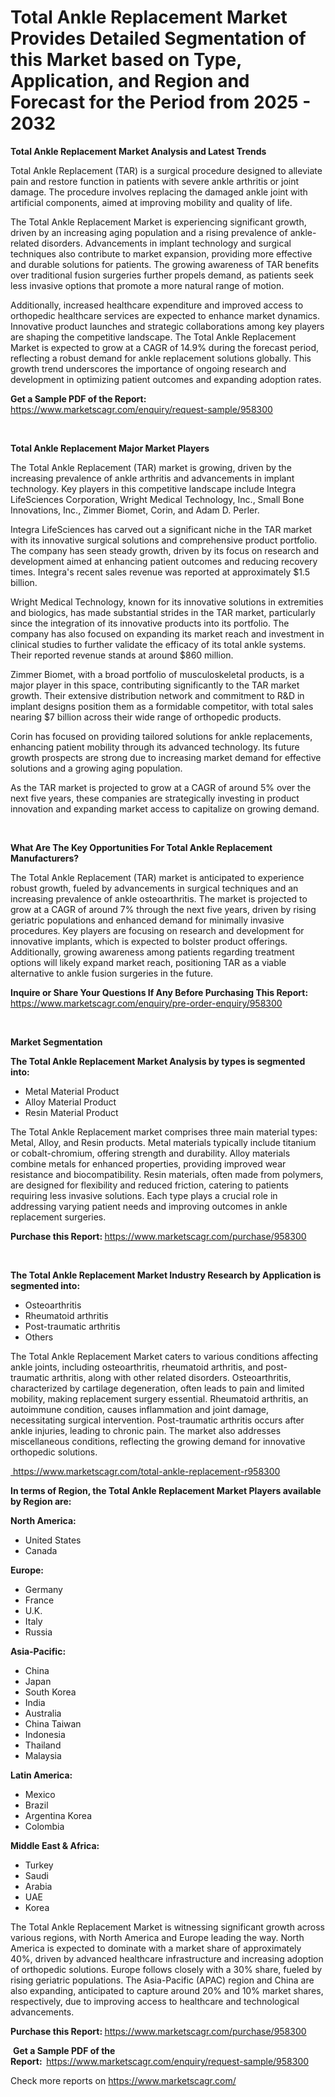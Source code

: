 <p><h1>Total Ankle Replacement Market Provides Detailed Segmentation of this Market based on Type, Application, and Region and Forecast for the Period from 2025 - 2032</h1></p><p><strong>Total Ankle Replacement Market Analysis and Latest Trends</strong></p>
<p><p>Total Ankle Replacement (TAR) is a surgical procedure designed to alleviate pain and restore function in patients with severe ankle arthritis or joint damage. The procedure involves replacing the damaged ankle joint with artificial components, aimed at improving mobility and quality of life. </p><p>The Total Ankle Replacement Market is experiencing significant growth, driven by an increasing aging population and a rising prevalence of ankle-related disorders. Advancements in implant technology and surgical techniques also contribute to market expansion, providing more effective and durable solutions for patients. The growing awareness of TAR benefits over traditional fusion surgeries further propels demand, as patients seek less invasive options that promote a more natural range of motion. </p><p>Additionally, increased healthcare expenditure and improved access to orthopedic healthcare services are expected to enhance market dynamics. Innovative product launches and strategic collaborations among key players are shaping the competitive landscape. The Total Ankle Replacement Market is expected to grow at a CAGR of 14.9% during the forecast period, reflecting a robust demand for ankle replacement solutions globally. This growth trend underscores the importance of ongoing research and development in optimizing patient outcomes and expanding adoption rates.</p></p>
<p><strong>Get a Sample PDF of the Report:&nbsp;</strong> <a href="https://www.marketscagr.com/enquiry/request-sample/958300?utm_campaign=3053&utm_medium=2&utm_source=Github&utm_content=ia&utm_term=03032025&utm_id=total-ankle-replacement">https://www.marketscagr.com/enquiry/request-sample/958300</a></p>
<p>&nbsp;</p>
<p><strong>Total Ankle Replacement Major Market Players</strong></p>
<p><p>The Total Ankle Replacement (TAR) market is growing, driven by the increasing prevalence of ankle arthritis and advancements in implant technology. Key players in this competitive landscape include Integra LifeSciences Corporation, Wright Medical Technology, Inc., Small Bone Innovations, Inc., Zimmer Biomet, Corin, and Adam D. Perler.</p><p>Integra LifeSciences has carved out a significant niche in the TAR market with its innovative surgical solutions and comprehensive product portfolio. The company has seen steady growth, driven by its focus on research and development aimed at enhancing patient outcomes and reducing recovery times. Integra's recent sales revenue was reported at approximately $1.5 billion.</p><p>Wright Medical Technology, known for its innovative solutions in extremities and biologics, has made substantial strides in the TAR market, particularly since the integration of its innovative products into its portfolio. The company has also focused on expanding its market reach and investment in clinical studies to further validate the efficacy of its total ankle systems. Their reported revenue stands at around $860 million.</p><p>Zimmer Biomet, with a broad portfolio of musculoskeletal products, is a major player in this space, contributing significantly to the TAR market growth. Their extensive distribution network and commitment to R&D in implant designs position them as a formidable competitor, with total sales nearing $7 billion across their wide range of orthopedic products.</p><p>Corin has focused on providing tailored solutions for ankle replacements, enhancing patient mobility through its advanced technology. Its future growth prospects are strong due to increasing market demand for effective solutions and a growing aging population.</p><p>As the TAR market is projected to grow at a CAGR of around 5% over the next five years, these companies are strategically investing in product innovation and expanding market access to capitalize on growing demand.</p></p>
<p>&nbsp;</p>
<p><strong>What Are The Key Opportunities For Total Ankle Replacement Manufacturers?</strong></p>
<p><p>The Total Ankle Replacement (TAR) market is anticipated to experience robust growth, fueled by advancements in surgical techniques and an increasing prevalence of ankle osteoarthritis. The market is projected to grow at a CAGR of around 7% through the next five years, driven by rising geriatric populations and enhanced demand for minimally invasive procedures. Key players are focusing on research and development for innovative implants, which is expected to bolster product offerings. Additionally, growing awareness among patients regarding treatment options will likely expand market reach, positioning TAR as a viable alternative to ankle fusion surgeries in the future.</p></p>
<p><strong>Inquire or Share Your Questions If Any Before Purchasing This Report:</strong> <a href="https://www.marketscagr.com/enquiry/pre-order-enquiry/958300?utm_campaign=3053&utm_medium=2&utm_source=Github&utm_content=ia&utm_term=03032025&utm_id=total-ankle-replacement">https://www.marketscagr.com/enquiry/pre-order-enquiry/958300</a></p>
<p>&nbsp;</p>
<p><strong>Market Segmentation</strong></p>
<p><strong>The Total Ankle Replacement Market Analysis by types is segmented into:</strong></p>
<p><ul><li>Metal Material Product</li><li>Alloy Material Product</li><li>Resin Material Product</li></ul></p>
<p><p>The Total Ankle Replacement market comprises three main material types: Metal, Alloy, and Resin products. Metal materials typically include titanium or cobalt-chromium, offering strength and durability. Alloy materials combine metals for enhanced properties, providing improved wear resistance and biocompatibility. Resin materials, often made from polymers, are designed for flexibility and reduced friction, catering to patients requiring less invasive solutions. Each type plays a crucial role in addressing varying patient needs and improving outcomes in ankle replacement surgeries.</p></p>
<p><strong>Purchase this Report:&nbsp;</strong><a href="https://www.marketscagr.com/purchase/958300?utm_campaign=3053&utm_medium=2&utm_source=Github&utm_content=ia&utm_term=03032025&utm_id=total-ankle-replacement">https://www.marketscagr.com/purchase/958300</a></p>
<p>&nbsp;</p>
<p><strong>The Total Ankle Replacement Market Industry Research by Application is segmented into:</strong></p>
<p><ul><li>Osteoarthritis</li><li>Rheumatoid arthritis</li><li>Post-traumatic arthritis</li><li>Others</li></ul></p>
<p><p>The Total Ankle Replacement Market caters to various conditions affecting ankle joints, including osteoarthritis, rheumatoid arthritis, and post-traumatic arthritis, along with other related disorders. Osteoarthritis, characterized by cartilage degeneration, often leads to pain and limited mobility, making replacement surgery essential. Rheumatoid arthritis, an autoimmune condition, causes inflammation and joint damage, necessitating surgical intervention. Post-traumatic arthritis occurs after ankle injuries, leading to chronic pain. The market also addresses miscellaneous conditions, reflecting the growing demand for innovative orthopedic solutions.</p></p>
<p><a href="https://www.marketscagr.com/total-ankle-replacement-r958300?utm_campaign=3053&utm_medium=2&utm_source=Github&utm_content=ia&utm_term=03032025&utm_id=total-ankle-replacement">&nbsp;https://www.marketscagr.com/total-ankle-replacement-r958300</a></p>
<p><strong>In terms of Region, the Total Ankle Replacement Market Players available by Region are:</strong></p>
<p>
    <p> <strong> North America: </strong>
        <ul>
            <li>United States</li>
            <li>Canada</li>
        </ul>
        </p> 
    <p> <strong> Europe: </strong>
        <ul>
            <li>Germany</li>
            <li>France</li>
            <li>U.K.</li>
            <li>Italy</li>
            <li>Russia</li>
        </ul>
        </p> 
    <p> <strong> Asia-Pacific: </strong>
        <ul>
            <li>China</li>
            <li>Japan</li>
            <li>South Korea</li>
            <li>India</li>
            <li>Australia</li>
            <li>China Taiwan</li>
            <li>Indonesia</li>
            <li>Thailand</li>
            <li>Malaysia</li>
        </ul>
        </p> 
    <p> <strong> Latin America: </strong>
        <ul>
            <li>Mexico</li>
            <li>Brazil</li>
            <li>Argentina Korea</li>
            <li>Colombia</li>
        </ul>
        </p> 
    <p> <strong> Middle East & Africa: </strong>
        <ul>
            <li>Turkey</li>
            <li>Saudi</li>
            <li>Arabia</li>
            <li>UAE</li>
            <li>Korea</li>
        </ul>
    </p>
    </p>
<p><p>The Total Ankle Replacement Market is witnessing significant growth across various regions, with North America and Europe leading the way. North America is expected to dominate with a market share of approximately 40%, driven by advanced healthcare infrastructure and increasing adoption of orthopedic solutions. Europe follows closely with a 30% share, fueled by rising geriatric populations. The Asia-Pacific (APAC) region and China are also expanding, anticipated to capture around 20% and 10% market shares, respectively, due to improving access to healthcare and technological advancements.</p></p>
<p><strong>Purchase this Report: </strong><a href="https://www.marketscagr.com/purchase/958300?utm_campaign=3053&utm_medium=2&utm_source=Github&utm_content=ia&utm_term=03032025&utm_id=total-ankle-replacement">https://www.marketscagr.com/purchase/958300</a></p>
<p>&nbsp;<strong>Get a Sample PDF of the Report:&nbsp;&nbsp;</strong><a href="https://www.marketscagr.com/enquiry/request-sample/958300?utm_campaign=3053&utm_medium=2&utm_source=Github&utm_content=ia&utm_term=03032025&utm_id=total-ankle-replacement">https://www.marketscagr.com/enquiry/request-sample/958300</a></p>
<p><strong></strong></p>
<p>Check more reports on <a href="https://www.marketscagr.com/?utm_campaign=3053&utm_medium=2&utm_source=Github&utm_content=ia&utm_term=03032025&utm_id=total-ankle-replacement">https://www.marketscagr.com/</a></p>